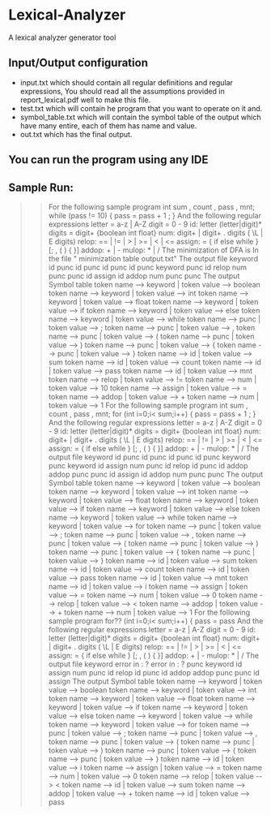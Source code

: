 Lexical-Analyzer
================

A lexical analyzer generator tool


Input/Output configuration
--------------------------

 - input.txt which should contain all regular definitions and regular expressions, You should read all the assumptions provided in report_lexical.pdf well to make this file.
 - test.txt which will contain he program that you want to operate on it and.
 - symbol_table.txt which will contain the symbol table of the output which have many entire, 
   each of them has name and value.
 - out.txt which has the final output.

  You can run the program using any IDE
  -----------------------------------------------------

Sample Run:
------------------
>>For the following sample program
int sum , count , pass , mnt;
while (pass != 10)
{
pass = pass + 1 ;
}
And the following regular expressions
letter = a-z | A-Z
digit = 0 - 9
id: letter (letter|digit)*
digits = digit+
{boolean int float}
num: digit+ | digit+ . digits ( \L | E digits)
relop: \=\= | !\= | > | >\= | < | <\=
assign: =
{ if else while }
[; , \( \) { }]
addop: \+ | -
mulop: \* | /
The minimization of DFA is
In the file " minimization table output.txt"
The output file
keyword
id
punc
id
punc
id
punc
id
punc
keyword
punc
id
relop
num
punc
punc
id
assign
id
addop
num
punc
punc
The output Symbol table
token name --> keyword | token value --> boolean
token name --> keyword | token value --> int
token name --> keyword | token value --> float
token name --> keyword | token value --> if
token name --> keyword | token value --> else
token name --> keyword | token value --> while
token name --> punc | token value --> ;
token name --> punc | token value --> ,
token name --> punc | token value --> (
token name --> punc | token value --> )
token name --> punc | token value --> {
token name --> punc | token value --> }
token name --> id | token value --> sum
token name --> id | token value --> count
token name --> id | token value --> pass
token name --> id | token value --> mnt
token name --> relop | token value --> !=
token name --> num | token value --> 10
token name --> assign | token value --> =
token name --> addop | token value --> +
token name --> num | token value --> 1
For the following sample program
int sum , count , pass , mnt;
for (int i=0;i< sum;i++)
{
pass = pass + 1 ;
}
And the following regular expressions
letter = a-z | A-Z
digit = 0 - 9
id: letter (letter|digit)*
digits = digit+
{boolean int float}
num: digit+ | digit+ . digits ( \L | E digits)
relop: \=\= | !\= | > | >\= | < | <\=
assign: =
{ if else while }
[; , \( \) { }]
addop: \+ | -
mulop: \* | /
The output file
keyword
id
punc
id
punc
id
punc
id
punc
keyword
punc
keyword
id
assign
num
punc
id
relop
id
punc
id
addop
addop
punc
punc
id
assign
id
addop
num
punc
punc
The output Symbol table
token name --> keyword | token value --> boolean
token name --> keyword | token value --> int
token name --> keyword | token value --> float
token name --> keyword | token value --> if
token name --> keyword | token value --> else
token name --> keyword | token value --> while
token name --> keyword | token value --> for
token name --> punc | token value --> ;
token name --> punc | token value --> ,
token name --> punc | token value --> (
token name --> punc | token value --> )
token name --> punc | token value --> {
token name --> punc | token value --> }
token name --> id | token value --> sum
token name --> id | token value --> count
token name --> id | token value --> pass
token name --> id | token value --> mnt
token name --> id | token value --> i
token name --> assign | token value --> =
token name --> num | token value --> 0
token name --> relop | token value --> <
token name --> addop | token value --> +
token name --> num | token value --> 1
For the following sample program
for?? (int i=0;i< sum;i++)
{
pass = pass
And the following regular expressions
letter = a-z | A-Z
digit = 0 - 9
id: letter (letter|digit)*
digits = digit+
{boolean int float}
num: digit+ | digit+ . digits ( \L | E digits)
relop: \=\= | !\= | > | >\= | < | <\=
assign: =
{ if else while }
[; , \( \) { }]
addop: \+ | -
mulop: \* | /
The output file
keyword
error in : ?
error in : ?
punc
keyword
id
assign
num
punc
id
relop
id
punc
id
addop
addop
punc
punc
id
assign
The output Symbol table
token name --> keyword | token value --> boolean
token name --> keyword | token value --> int
token name --> keyword | token value --> float
token name --> keyword | token value --> if
token name --> keyword | token value --> else
token name --> keyword | token value --> while
token name --> keyword | token value --> for
token name --> punc | token value --> ;
token name --> punc | token value --> ,
token name --> punc | token value --> (
token name --> punc | token value --> )
token name --> punc | token value --> {
token name --> punc | token value --> }
token name --> id | token value --> i
token name --> assign | token value --> =
token name --> num | token value --> 0
token name --> relop | token value --> <
token name --> id | token value --> sum
token name --> addop | token value --> +
token name --> id | token value --> pass
  
  
